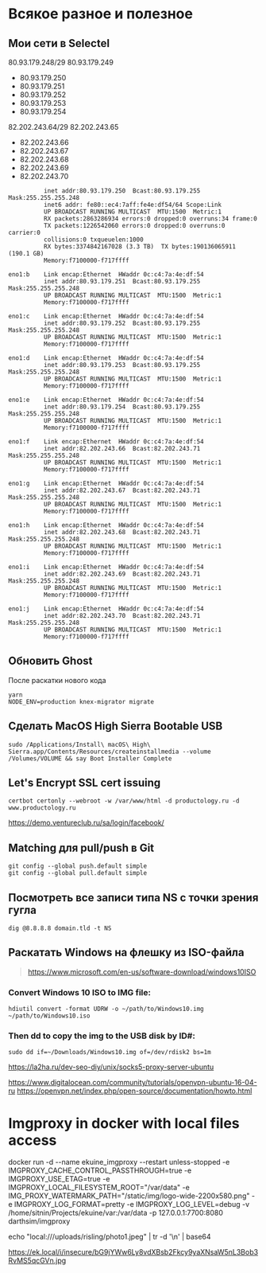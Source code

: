 # Всякое разное и полезное

## Мои сети в Selectel

80.93.179.248/29
80.93.179.249
* 80.93.179.250
* 80.93.179.251
* 80.93.179.252
* 80.93.179.253
* 80.93.179.254

82.202.243.64/29
82.202.243.65
* 82.202.243.66
* 82.202.243.67
* 82.202.243.68
* 82.202.243.69
* 82.202.243.70

```eno1      Link encap:Ethernet  HWaddr 0c:c4:7a:4e:df:54
          inet addr:80.93.179.250  Bcast:80.93.179.255  Mask:255.255.255.248
          inet6 addr: fe80::ec4:7aff:fe4e:df54/64 Scope:Link
          UP BROADCAST RUNNING MULTICAST  MTU:1500  Metric:1
          RX packets:2863286934 errors:0 dropped:0 overruns:34 frame:0
          TX packets:1226542060 errors:0 dropped:0 overruns:0 carrier:0
          collisions:0 txqueuelen:1000
          RX bytes:3374842167028 (3.3 TB)  TX bytes:190136065911 (190.1 GB)
          Memory:f7100000-f717ffff

eno1:b    Link encap:Ethernet  HWaddr 0c:c4:7a:4e:df:54
          inet addr:80.93.179.251  Bcast:80.93.179.255  Mask:255.255.255.248
          UP BROADCAST RUNNING MULTICAST  MTU:1500  Metric:1
          Memory:f7100000-f717ffff

eno1:c    Link encap:Ethernet  HWaddr 0c:c4:7a:4e:df:54
          inet addr:80.93.179.252  Bcast:80.93.179.255  Mask:255.255.255.248
          UP BROADCAST RUNNING MULTICAST  MTU:1500  Metric:1
          Memory:f7100000-f717ffff

eno1:d    Link encap:Ethernet  HWaddr 0c:c4:7a:4e:df:54
          inet addr:80.93.179.253  Bcast:80.93.179.255  Mask:255.255.255.248
          UP BROADCAST RUNNING MULTICAST  MTU:1500  Metric:1
          Memory:f7100000-f717ffff

eno1:e    Link encap:Ethernet  HWaddr 0c:c4:7a:4e:df:54
          inet addr:80.93.179.254  Bcast:80.93.179.255  Mask:255.255.255.248
          UP BROADCAST RUNNING MULTICAST  MTU:1500  Metric:1
          Memory:f7100000-f717ffff

eno1:f    Link encap:Ethernet  HWaddr 0c:c4:7a:4e:df:54
          inet addr:82.202.243.66  Bcast:82.202.243.71  Mask:255.255.255.248
          UP BROADCAST RUNNING MULTICAST  MTU:1500  Metric:1
          Memory:f7100000-f717ffff

eno1:g    Link encap:Ethernet  HWaddr 0c:c4:7a:4e:df:54
          inet addr:82.202.243.67  Bcast:82.202.243.71  Mask:255.255.255.248
          UP BROADCAST RUNNING MULTICAST  MTU:1500  Metric:1
          Memory:f7100000-f717ffff

eno1:h    Link encap:Ethernet  HWaddr 0c:c4:7a:4e:df:54
          inet addr:82.202.243.68  Bcast:82.202.243.71  Mask:255.255.255.248
          UP BROADCAST RUNNING MULTICAST  MTU:1500  Metric:1
          Memory:f7100000-f717ffff

eno1:i    Link encap:Ethernet  HWaddr 0c:c4:7a:4e:df:54
          inet addr:82.202.243.69  Bcast:82.202.243.71  Mask:255.255.255.248
          UP BROADCAST RUNNING MULTICAST  MTU:1500  Metric:1
          Memory:f7100000-f717ffff

eno1:j    Link encap:Ethernet  HWaddr 0c:c4:7a:4e:df:54
          inet addr:82.202.243.70  Bcast:82.202.243.71  Mask:255.255.255.248
          UP BROADCAST RUNNING MULTICAST  MTU:1500  Metric:1
          Memory:f7100000-f717ffff
```






















## Обновить Ghost

После раскатки нового кода

```
yarn
NODE_ENV=production knex-migrator migrate
```

## Сделать MacOS High Sierra Bootable USB

```
sudo /Applications/Install\ macOS\ High\ Sierra.app/Contents/Resources/createinstallmedia --volume /Volumes/VOLUME && say Boot Installer Complete
```

## Let's Encrypt SSL cert issuing

```
certbot certonly --webroot -w /var/www/html -d productology.ru -d www.productology.ru
```

https://demo.ventureclub.ru/sa/login/facebook/


## Matching для pull/push в Git

```
git config --global push.default simple
git config --global pull.default simple
```

## Посмотреть все записи типа NS с точки зрения гугла

```
dig @8.8.8.8 domain.tld -t NS
```

## Раскатать Windows на флешку из ISO-файла

> https://www.microsoft.com/en-us/software-download/windows10ISO

### Convert Windows 10 ISO to IMG file:

```
hdiutil convert -format UDRW -o ~/path/to/Windows10.img ~/path/to/Windows10.iso
```

### Then dd to copy the img to the USB disk by ID#:

```
sudo dd if=~/Downloads/Windows10.img of=/dev/rdisk2 bs=1m
```










https://la2ha.ru/dev-seo-diy/unix/socks5-proxy-server-ubuntu










https://www.digitalocean.com/community/tutorials/openvpn-ubuntu-16-04-ru
https://openvpn.net/index.php/open-source/documentation/howto.html






# Imgproxy in docker with local files access

docker run -d --name ekuine_imgproxy --restart unless-stopped -e IMGPROXY_CACHE_CONTROL_PASSTHROUGH=true -e IMGPROXY_USE_ETAG=true -e IMGPROXY_LOCAL_FILESYSTEM_ROOT="/var/data" -e IMG_PROXY_WATERMARK_PATH="/static/img/logo-wide-2200x580.png" -e IMGPROXY_LOG_FORMAT=pretty -e IMGPROXY_LOG_LEVEL=debug -v /home/sitnin/Projects/ekuine/var:/var/data -p 127.0.0.1:7700:8080 darthsim/imgproxy

echo "local:///uploads/risling/photo1.jpeg" | tr -d '\n' | base64

https://ek.local/i/insecure/bG9jYWw6Ly8vdXBsb2Fkcy9yaXNsaW5nL3Bob3RvMS5qcGVn.jpg
